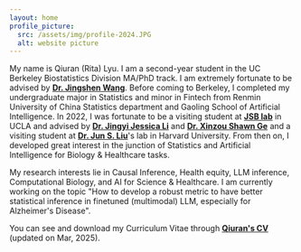 ```yaml
---
layout: home
profile_picture:
  src: /assets/img/profile-2024.JPG
  alt: website picture
---
```


<p>
My name is Qiuran (Rita) Lyu. I am a second-year student in the UC Berkeley Biostatistics Division MA/PhD track. I am extremely fortunate to be advised by <strong><a href="https://sites.google.com/berkeley.edu/jingshenwang/" target="_blank">Dr. Jingshen Wang</a></strong>. Before coming to Berkeley, I completed my undergraduate major in Statistics and minor in Fintech from Renmin University of China Statistics department and Gaoling School of Artificial Intelligence. In 2022, I was fortunate to be a visiting student at <strong><a href="http://jsb.ucla.edu" target="_blank">JSB lab</a></strong> in UCLA and advised by <strong><a href="http://jsb.ucla.edu/about-jingyi-jessica-li" target="_blank">Dr. Jingyi Jessica Li</a></strong> and <strong><a href="https://stat.oregonstate.edu/directory/xinzhou-shawn-ge" target="_blank">Dr. Xinzou Shawn Ge</a></strong> and a visiting student at <strong><a href="https://sites.harvard.edu/junliu/" target="_blank">Dr. Jun S. Liu</a></strong>'s lab in Harvard University. From then on, I developed great interest in the junction of Statistics and Artificial Intelligence for Biology & Healthcare tasks.
</p>
<p>
My research interests lie in Causal Inference, Health equity, LLM inference, Computational Biology, and AI for Science & Healthcare. I am currently working on the topic "How to develop a robust metric to have better statistical inference in finetuned (multimodal) LLM, especially for Alzheimer's Disease".

</p>

<p>
You can see and download my Curriculum Vitae through <strong><a href="https://drive.google.com/file/d/1Mm80pxV7X6m_L8mUo-9Cf2aaev3w381z/view?usp=sharing" target="_blank"> Qiuran's CV </a></strong> (updated on Mar, 2025).
</p>

